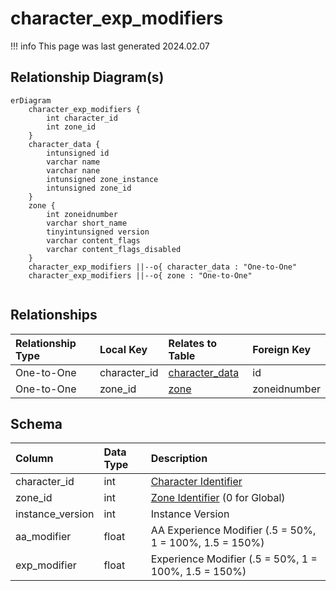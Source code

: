 # character_exp_modifiers

!!! info
	This page was last generated 2024.02.07

## Relationship Diagram(s)

```mermaid
erDiagram
    character_exp_modifiers {
        int character_id
        int zone_id
    }
    character_data {
        intunsigned id
        varchar name
        varchar nane
        intunsigned zone_instance
        intunsigned zone_id
    }
    zone {
        int zoneidnumber
        varchar short_name
        tinyintunsigned version
        varchar content_flags
        varchar content_flags_disabled
    }
    character_exp_modifiers ||--o{ character_data : "One-to-One"
    character_exp_modifiers ||--o{ zone : "One-to-One"


```


## Relationships

| Relationship Type | Local Key | Relates to Table | Foreign Key |
| :--- | :--- | :--- | :--- |
| One-to-One | character_id | [character_data](../../schema/characters/character_data.md) | id |
| One-to-One | zone_id | [zone](../../schema/zone/zone.md) | zoneidnumber |


## Schema

| Column | Data Type | Description |
| :--- | :--- | :--- |
| character_id | int | [Character Identifier](character_data.md) |
| zone_id | int | [Zone Identifier](../../../../server/zones/zone-list) (0 for Global) |
| instance_version | int | Instance Version |
| aa_modifier | float | AA Experience Modifier (.5 = 50%, 1 = 100%, 1.5 = 150%) |
| exp_modifier | float | Experience Modifier (.5 = 50%, 1 = 100%, 1.5 = 150%) |

